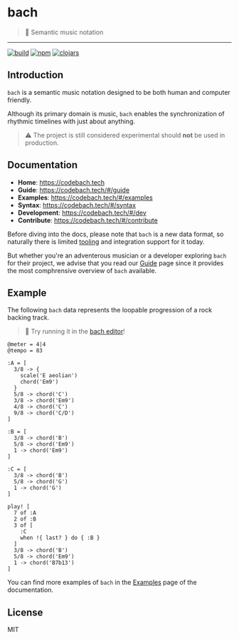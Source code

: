 # bach

> :musical_score: Semantic music notation

---

[![build](https://img.shields.io/circleci/project/github/RedSparr0w/node-csgo-parser.svg?style=for-the-badge)](https://circleci.com/gh/slurmulon/bach)
[![npm](https://img.shields.io/npm/v/bach-cljs.svg?style=for-the-badge)](https://npmjs.com/bach-cljs)
[![clojars](https://img.shields.io/clojars/v/bach.svg?style=for-the-badge)](https://clojars.org/bach)

## Introduction

`bach` is a semantic music notation designed to be both human and computer friendly.

Although its primary domain is music, `bach` enables the synchronization of rhythmic timelines with just about anything.

> :warning: The project is still considered experimental should **not** be used in production.

## Documentation

 - **Home**: https://codebach.tech
 - **Guide**: https://codebach.tech/#/guide
 - **Examples**: https://codebach.tech/#/examples
 - **Syntax**: https://codebach.tech/#/syntax
 - **Development**: https://codebach.tech/#/dev
 - **Contribute**: https://codebach.tech/#/contribute

Before diving into the docs, please note that `bach` is a new data format, so naturally there is limited [tooling](https://codebach.tech/#/dev?id=tools) and integration support for it today.

But whether you're an adventerous musician or a developer exploring `bach` for their project, we advise that you read our [Guide](https://codebach.tech/#/guide) page since it provides the most comphrensive overview of `bach` available.

## Example

The following `bach` data represents the loopable progression of a rock backing track.

> :musical_keyboard: Try running it in the [bach editor](https://editor.codebach.tech)!

```bach
@meter = 4|4
@tempo = 83

:A = [
  3/8 -> {
    scale('E aeolian')
    chord('Em9')
  }
  5/8 -> chord('C')
  3/8 -> chord('Em9')
  4/8 -> chord('C')
  9/8 -> chord('C/D')
]

:B = [
  3/8 -> chord('B')
  5/8 -> chord('Em9')
  1 -> chord('Em9')
]

:C = [
  3/8 -> chord('B')
  5/8 -> chord('G')
  1 -> chord('G')
]

play! [
  7 of :A
  2 of :B
  3 of [
    :C
    when !{ last? } do { :B }
  ]
  3/8 -> chord('B')
  5/8 -> chord('Em9')
  1 -> chord('B7b13')
]
```

You can find more examples of `bach` in the [Examples](https://codebach.tech/#/examples) page of the documentation.

## License

MIT
